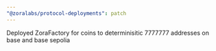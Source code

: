```yaml
---
"@zoralabs/protocol-deployments": patch
---
```


Deployed ZoraFactory for coins to determinisitic 7777777 addresses on base and base sepolia
